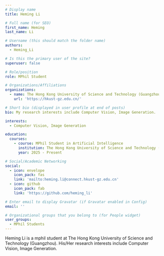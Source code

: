 ```yaml
---
# Display name
title: Heming Li

# Full name (for SEO)
first_name: Heming
last_name: Li

# Username (this should match the folder name)
authors:
  - Heming_Li

# Is this the primary user of the site?
superuser: false

# Role/position
role: MPhil Student

# Organizations/Affiliations
organizations:
  - name: The Hong Kong University of Science and Technology (Guangzhou)
    url: 'https://hkust-gz.edu.cn/'

# Short bio (displayed in user profile at end of posts)
bio: My research interests include Computer Vision, Image Generation.

interests:
  - Computer Vision, Image Generation

education:
  courses:
    - course: MPhil Student in Artificial Intelligence
      institution: The Hong Kong University of Science and Technology (Guangzhou)
      year: 2025 - Present

# Social/Academic Networking
social:
  - icon: envelope
    icon_pack: fas
    link: 'mailto:heming.li@connect.hkust-gz.edu.cn'
  - icon: github
    icon_pack: fab
    link: 'https://github.com/heming_li'

# Enter email to display Gravatar (if Gravatar enabled in Config)
email: ''

# Organizational groups that you belong to (for People widget)
user_groups:
  - MPhil Students
---
```


Heming Li is a mphil student at The Hong Kong University of Science and Technology (Guangzhou). His/Her research interests include Computer Vision, Image Generation.

